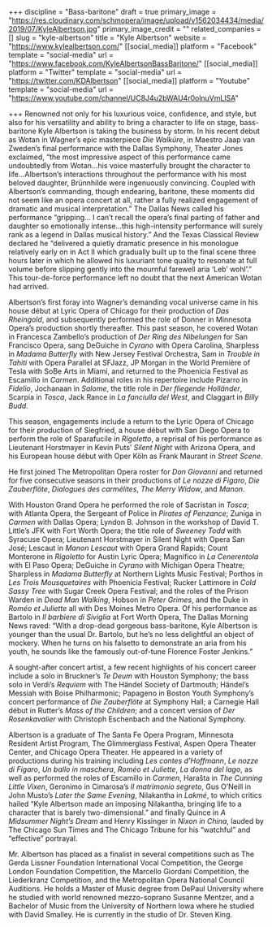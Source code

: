 +++
discipline = "Bass-baritone"
draft = true
primary_image = "https://res.cloudinary.com/schmopera/image/upload/v1562034434/media/2019/07/KyleAlbertson.jpg"
primary_image_credit = ""
related_companies = []
slug = "kyle-albertson"
title = "Kyle Albertson"
website = "https://www.kylealbertson.com/"
[[social_media]]
platform = "Facebook"
template = "social-media"
url = "https://www.facebook.com/KyleAlbertsonBassBaritone/"
[[social_media]]
platform = "Twitter"
template = "social-media"
url = "https://twitter.com/KDAlbertson"
[[social_media]]
platform = "Youtube"
template = "social-media"
url = "https://www.youtube.com/channel/UC8J4u2bWAU4r0olnuVmLlSA"

+++
Renowned not only for his luxurious voice, confidence, and style, but also for his versatility and ability to bring a character to life on stage, bass-baritone Kyle Albertson is taking the business by storm.  In his recent debut as Wotan in Wagner’s epic masterpiece _Die Walküre_, in Maestro Jaap van Zweden’s final performance with the Dallas Symphony, Theater Jones exclaimed, “the most impressive aspect of this performance came undoubtedly from Wotan…his voice masterfully brought the character to life…Albertson’s interactions throughout the performance with his most beloved daughter, Brünnhilde were ingenuously convincing. Coupled with Albertson’s commanding, though endearing, baritone, these moments did not seem like an opera concert at all, rather a fully realized engagement of dramatic and musical interpretation.”  The Dallas News called his performance “gripping… I can’t recall the opera’s final parting of father and daughter so emotionally intense…this high-intensity performance will surely rank as a legend in Dallas musical history.” And the Texas Classical Review declared he “delivered a quietly dramatic presence in his monologue relatively early on in Act II which gradually built up to the final scene three hours later in which he allowed his luxuriant tone quality to resonate at full volume before slipping gently into the mournful farewell aria ‘Leb’ wohl’.”  This tour-de-force performance left no doubt that the next American Wotan had arrived.

Albertson’s first foray into Wagner’s demanding vocal universe came in his house début at Lyric Opera of Chicago for their production of _Das Rheingold_, and subsequently performed the role of Donner in Minnesota Opera’s production shortly thereafter.  This past season, he covered Wotan in Francesca Zambello’s production of _Der Ring des Nibelungen_ for San Francisco Opera, sang DeGuiche in _Cyrano_ with Opera Carolina, Sharpless in _Madama Butterfly_ with New Jersey Festival Orchestra, Sam in _Trouble in Tahiti_ with Opera Parallel at SFJazz, JP Morgan in the World Première of Tesla with SoBe Arts in Miami, and returned to the Phoenicia Festival as Escamillo in _Carmen_.  Additional roles in his repertoire include Pizarro in _Fidelio_, Jochanaan in _Salome_, the title role in _Der fliegende Holländer_, Scarpia in _Tosca_, Jack Rance in _La fanciulla del West_, and Claggart in _Billy Budd_.

This season, engagements include a return to the Lyric Opera of Chicago for their production of Siegfried, a house début with San Diego Opera to perform the role of Sparafucile in _Rigoletto_, a reprisal of his performance as Lieutenant Horstmayer in Kevin Puts’ _Silent Night_ with Arizona Opera, and his European house début with Oper Köln as Frank Maurant in _Street Scene_.

He first joined The Metropolitan Opera roster for _Don Giovanni_ and returned for five consecutive seasons in their productions of _Le nozze di Figaro_, _Die Zauberflöte_, _Dialogues des carmélites_, _The Merry Widow_, and _Manon_.

With Houston Grand Opera he performed the role of Sacristan in _Tosca_; with Atlanta Opera, the Sergeant of Police in _Pirates of Penzance_; Zuniga in _Carmen_ with Dallas Opera; Lyndon B. Johnson in the workshop of David T. Little’s JFK with Fort Worth Opera; the title role of _Sweeney Todd_ with Syracuse Opera; Lieutenant Horstmayer in Silent Night with Opera San José; Lescaut in _Manon Lescaut_ with Opera Grand Rapids; Count Monterone in _Rigoletto_ for Austin Lyric Opera; Magnifico in _La Cenerentola_ with El Paso Opera; DeGuiche in _Cyrano_ with Michigan Opera Theatre; Sharpless in _Madama Butterfly_ at Northern Lights Music Festival; Porthos in _Les Trois Mousquetaires_ with Phoenicia Festival; Rucker Lattimore in _Cold Sassy Tree_ with Sugar Creek Opera Festival; and the roles of the Prison Warden in _Dead Man Walking_, Hobson in _Peter Grimes_, and the Duke in _Roméo et Juliette_ all with Des Moines Metro Opera.  Of his performance as Bartolo in _Il barbiere di Siviglia_ at Fort Worth Opera, The Dallas Morning News raved: “With a drop-dead gorgeous bass-baritone, Kyle Albertson is younger than the usual Dr. Bartolo, but he’s no less delightful an object of mockery. When he turns on his falsetto to demonstrate an aria from his youth, he sounds like the famously out-of-tune Florence Foster Jenkins.”

A sought-after concert artist, a few recent highlights of his concert career include a solo in Bruckner’s _Te Deum_ with Houston Symphony; the bass solo in Verdi’s _Requiem_ with The Händel Society of Dartmouth; Händel’s Messiah with Boise Philharmonic; Papageno in Boston Youth Symphony’s concert performance of _Die Zauberflöte_ at Symphony Hall; a Carnegie Hall début in Rutter’s _Mass of the Children_; and a concert version of _Der Rosenkavalier_ with Christoph Eschenbach and the National Symphony.

Albertson is a graduate of The Santa Fe Opera Program, Minnesota Resident Artist Program, The Glimmerglass Festival, Aspen Opera Theater Center, and Chicago Opera Theater.  He appeared in a variety of productions during his training including _Les contes d’Hoffmann_, _Le nozze di Figaro_, _Un ballo in maschera_, _Roméo et Juliette_, _La donna del lago_, as well as performed the roles of Escamillo in _Carmen_, Harašta in _The Cunning Little Vixen_, Geronimo in Cimarosa’s _Il matrimonio segreto_, Gus O’Neill in John Musto’s _Later the Same Evening_, Nilakantha in _Lakmé_, to which critics hailed “Kyle Albertson made an imposing Nilakantha, bringing life to a character that is barely two-dimensional.” and finally Quince in _A Midsummer Night’s Dream_ and Henry Kissinger in _Nixon in China_, lauded by The Chicago Sun Times and The Chicago Tribune for his “watchful” and “effective” portrayal.

Mr. Albertson has placed as a finalist in several competitions such as The Gerda Lissner Foundation International Vocal Competition, the George London Foundation Competition, the Marcello Giordani Competition, the Liederkranz Competition, and the Metropolitan Opera National Council Auditions. He holds a Master of Music degree from DePaul University where he studied with world renowned mezzo-soprano Susanne Mentzer, and a Bachelor of Music from the University of Northern Iowa where he studied with David Smalley. He is currently in the studio of Dr. Steven King.
